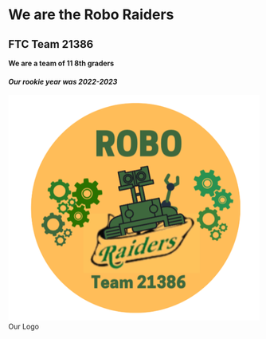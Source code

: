 # We are the Robo Raiders
## FTC Team 21386
**We are a team of 11 8th graders**
#### _Our rookie year was 2022-2023_
<img src="roboraiderslogo.png" alt="Robo Raiders">
Our Logo
